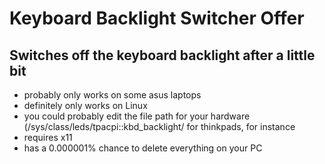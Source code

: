 # Keyboard Backlight Switcher Offer

## Switches off the keyboard backlight after a little bit

* probably only works on some asus laptops
* definitely only works on Linux
* you could probably edit the file path for your hardware (/sys/class/leds/tpacpi::kbd_backlight/ for thinkpads, for instance
* requires x11
* has a 0.000001% chance to delete everything on your PC
